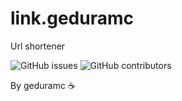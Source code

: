 # link.geduramc
Url shortener

![GitHub issues](https://img.shields.io/github/issues/geduramc/link)
![GitHub contributors](https://img.shields.io/github/contributors/geduramc/link)

By geduramc &#9749;
